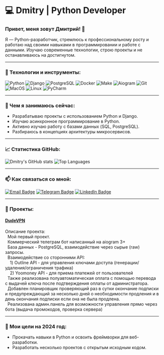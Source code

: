 # 💻 Dmitry | Python Developer

### Привет, меня зовут Дмитрий! 👋
Я — Python-разработчик, стремлюсь к профессиональному росту и работаю над своими навыками в программировании и работе с данными. Изучаю современные технологии, строю проекты и не останавливаюсь на достигнутом.

---

### 🔧 Технологии и инструменты:
![Python](https://img.shields.io/badge/-Python-333333?style=flat&logo=python)
![Django](https://img.shields.io/badge/-Django-333333?style=flat&logo=django)
![PostgreSQL](https://img.shields.io/badge/-PostgreSQL-333333?style=flat&logo=postgresql)
![Docker](https://img.shields.io/badge/-Docker-333333?style=flat&logo=docker)
![Make](https://img.shields.io/badge/-Make-333333?style=flat&logo=make)
![Aiogram](https://img.shields.io/badge/-Aiogram-333333?style=flat&logo=python)
![Git](https://img.shields.io/badge/-Git-333333?style=flat&logo=git)
![MacOS](https://img.shields.io/badge/-MacOS-333333?style=flat&logo=apple)
![Linux](https://img.shields.io/badge/-Linux-333333?style=flat&logo=linux)
![PyCharm](https://img.shields.io/badge/-PyCharm-333333?style=flat&logo=pycharm)

---

### 🌱 Чем я занимаюсь сейчас:
- Разрабатываю проекты с использованием Python и Django.
- Изучаю асинхронное программирование в Python.
- Активно изучаю работу с базами данных (SQL, PostgreSQL).
- Разбираюсь в концепциях архитектуры микросервисов.

---

### 📈 Статистика GitHub:
![Dmitry's GitHub stats](https://github-readme-stats.vercel.app/api?username=w1nn3rpy&show_icons=true&theme=dark&count_private=true)
![Top Languages](https://github-readme-stats.vercel.app/api/top-langs/?username=w1nn3rpy&layout=compact&theme=dark)

---

### 📫 Как связаться со мной:

[![Email Badge](https://img.shields.io/badge/-Email-D14836?style=flat&logo=gmail&logoColor=white)](mailto:odudenkodmitriy@gmail.com)
[![Telegram Badge](https://img.shields.io/badge/-Telegram-1ca0f1?style=flat&logo=telegram&logoColor=white)](https://t.me/w1nn3r1337)
[![LinkedIn Badge](https://img.shields.io/badge/-LinkedIn-0077B5?style=flat&logo=linkedin&logoColor=white)]([https://linkedin.com/in/ТВОЙ_LINKEDIN](https://www.linkedin.com/in/dmitry-odudenko-a1a82a302?utm_source=share&utm_campaign=share_via&utm_content=profile&utm_medium=ios_app))

---

### 🚀 Проекты:

#### [DudeVPN](https://github.com/w1nn3rpy/dudevpn)
Описание проекта:  
  Мой первый проект.  
  Коммерческий телеграм бот написанный на aiogram 3+  
  База данных - PostgreSQL, взаимодействие через сырые (raw) запросы.  
  Взаимодействие со сторонними API:  
    1) Outline API - для управления ключами доступа (генерации/удаления/ограничения трафика)  
    2) Yoomoney API - для приема платежей от пользователей  
  Также реализована полуавтоматическая оплата с помощью перевода с выдачей ключа после подтверждения оплаты от администратора.  
  Добавлен планировщик проверяющий раз в сутки окончание подписки и предупреждающий за несколько дней о необходимости продления и в день окончания подписки если она не была продлена.  
  Реализована админ.панель для возможности управления прямо через бота (выдача промокодов, проверка сервера)  

---

### 🎯 Мои цели на 2024 год:
- Прокачать навыки в Python и освоить фреймворки для веб-разработки.
- Разработать несколько проектов с открытым исходным кодом.
